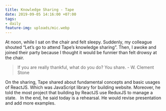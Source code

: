 ```yaml
---
title: Knowledge Sharing - Tape
date: 2019-09-05 14:16:00 +07:00
tags:
- daily
feature-img: uploads/mic.webp
---
```


At noon, while I sat on the chair and felt sleepy. Suddenly, my colleague shouted “Let’s go to attend Tape’s knowledge sharing”. Then, I awoke and joined their party because I thought it would be funnier than felt drowsy at the chair.

> If you are really thankful, what do you do? You share. - W. Clement Stone

On the sharing, Tape shared about fundamental concepts and basic usages of ReactJS. Which was JavaScript library for building website. Moreover, he told the most project that building by ReactJS use ReduxJS to manage a state.
 
In the end, he said today is a rehearsal. He would revise presentation and add more examples.